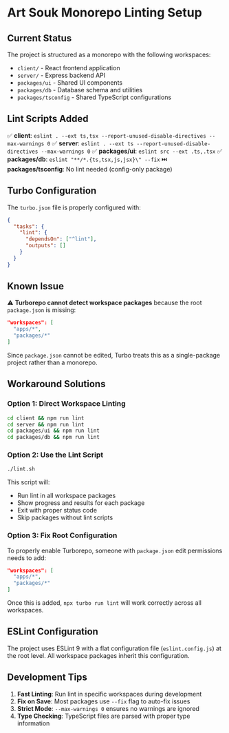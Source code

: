 # Art Souk Monorepo Linting Setup

## Current Status

The project is structured as a monorepo with the following workspaces:
- `client/` - React frontend application
- `server/` - Express backend API
- `packages/ui` - Shared UI components
- `packages/db` - Database schema and utilities
- `packages/tsconfig` - Shared TypeScript configurations

## Lint Scripts Added

✅ **client**: `eslint . --ext ts,tsx --report-unused-disable-directives --max-warnings 0`
✅ **server**: `eslint . --ext ts --report-unused-disable-directives --max-warnings 0`
✅ **packages/ui**: `eslint src --ext .ts,.tsx`
✅ **packages/db**: `eslint "**/*.{ts,tsx,js,jsx}\" --fix`
⏭️  **packages/tsconfig**: No lint needed (config-only package)

## Turbo Configuration

The `turbo.json` file is properly configured with:
```json
{
  "tasks": {
    "lint": {
      "dependsOn": ["^lint"],
      "outputs": []
    }
  }
}
```

## Known Issue

⚠️ **Turborepo cannot detect workspace packages** because the root `package.json` is missing:
```json
"workspaces": [
  "apps/*",
  "packages/*"
]
```

Since `package.json` cannot be edited, Turbo treats this as a single-package project rather than a monorepo.

## Workaround Solutions

### Option 1: Direct Workspace Linting
```bash
cd client && npm run lint
cd server && npm run lint
cd packages/ui && npm run lint
cd packages/db && npm run lint
```

### Option 2: Use the Lint Script
```bash
./lint.sh
```

This script will:
- Run lint in all workspace packages
- Show progress and results for each package
- Exit with proper status code
- Skip packages without lint scripts

### Option 3: Fix Root Configuration
To properly enable Turborepo, someone with `package.json` edit permissions needs to add:
```json
"workspaces": [
  "apps/*",
  "packages/*"
]
```

Once this is added, `npx turbo run lint` will work correctly across all workspaces.

## ESLint Configuration

The project uses ESLint 9 with a flat configuration file (`eslint.config.js`) at the root level. All workspace packages inherit this configuration.

## Development Tips

1. **Fast Linting**: Run lint in specific workspaces during development
2. **Fix on Save**: Most packages use `--fix` flag to auto-fix issues
3. **Strict Mode**: `--max-warnings 0` ensures no warnings are ignored
4. **Type Checking**: TypeScript files are parsed with proper type information
